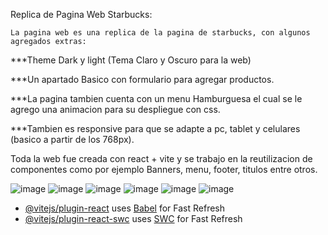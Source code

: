 Replica de Pagina Web Starbucks:

	La pagina web es una replica de la pagina de starbucks, con algunos agregados extras: 

***Theme Dark y light (Tema Claro y Oscuro para la web)

***Un apartado Basico con formulario para agregar productos.

***La pagina tambien cuenta con un menu Hamburguesa el cual se le agrego una animacion para su despliegue con css.

***Tambien es responsive para que se adapte a pc, tablet y celulares (basico a partir de los 768px).

Toda la web fue creada con react + vite y se trabajo en la reutilizacion de componentes como por ejemplo Banners, menu, footer, titulos entre otros.

![image](https://github.com/Matybsas/ProyectoFinalStarbucksReact/assets/126203934/bac25abc-c6d6-4375-acd7-b99f3eba03db)
![image](https://github.com/Matybsas/ProyectoFinalStarbucksReact/assets/126203934/0c7b31ff-35fb-480f-9fe1-87db90c4f1e4)
![image](https://github.com/Matybsas/ProyectoFinalStarbucksReact/assets/126203934/05bfcac3-809d-4d47-889e-85981a557efc)
![image](https://github.com/Matybsas/ProyectoFinalStarbucksReact/assets/126203934/d4ed716e-5ce2-43e5-834b-4236533f49ee)
![image](https://github.com/Matybsas/ProyectoFinalStarbucksReact/assets/126203934/b494bc5a-7f87-4ed8-9183-cb04855d01d4)
![image](https://github.com/Matybsas/ProyectoFinalStarbucksReact/assets/126203934/4f623389-b811-4aed-87b6-0a134881da12)




- [@vitejs/plugin-react](https://github.com/vitejs/vite-plugin-react/blob/main/packages/plugin-react/README.md) uses [Babel](https://babeljs.io/) for Fast Refresh
- [@vitejs/plugin-react-swc](https://github.com/vitejs/vite-plugin-react-swc) uses [SWC](https://swc.rs/) for Fast Refresh
